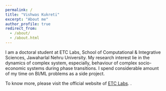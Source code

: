 ```yaml
---
permalink: /
title: "Vishwas Kukreti"
excerpt: "About me"
author_profile: true
redirect_from: 
  - /about/
  - /about.html
---
```


I am a doctoral student at ETC Labs, School of Computational & Integrative Sciences, Jawaharlal Nehru University. My research interest lie in the dynamics of complex system, especially, behaviour of complex socio-economic systems during phase transitions. I spend considerable amount of my time on BI/ML problems as a side project.

To know more, please visit the official website of [ETC Labs](http://www.jnu.ac.in/Faculty/anirban/index.html "ETC Labs").
.
